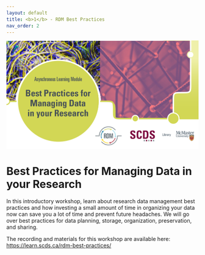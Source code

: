 ```yaml
---
layout: default
title: <b>1</b> - RDM Best Practices
nav_order: 2
---
```


<img alt="Best Practices async module advert graphic" style="border-width:0" src="https://github.com/scds/intro-rdm/raw/main/assets/img/best-practices-async.png">

# Best Practices for Managing Data in your Research

In this introductory workshop, learn about research data management best practices and how investing a small amount of time in organizing your data now can save you a lot of time and prevent future headaches. We will go over best practices for data planning, storage, organization, preservation, and sharing.

The recording and materials for this workshop are available here: <https://learn.scds.ca/rdm-best-practices/>